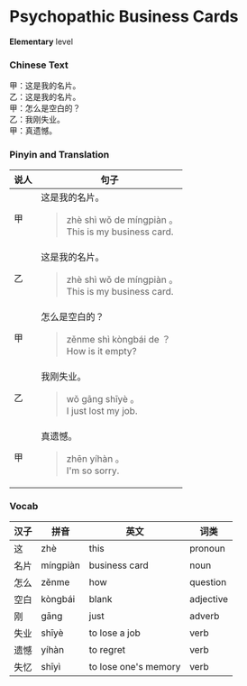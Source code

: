 # Psychopathic Business Cards
**Elementary** level
### Chinese Text
甲：这是我的名片。<br />乙：这是我的名片。<br />甲：怎么是空白的？<br />乙：我刚失业。<br />甲：真遗憾。

### Pinyin and Translation
|说人|句子|
|----|----|
|甲|这是我的名片。<blockquote>zhè shì wǒ de míngpiàn 。<br />This is my business card.</blockquote>|
|乙|这是我的名片。<blockquote>zhè shì wǒ de míngpiàn 。<br />This is my business card.</blockquote>|
|甲|怎么是空白的？<blockquote>zěnme shì kòngbái de ？<br />How is it empty?</blockquote>|
|乙|我刚失业。<blockquote>wǒ gāng shīyè 。<br />I just lost my job.</blockquote>|
|甲|真遗憾。<blockquote>zhēn yíhàn 。<br />I'm so sorry.</blockquote>|
### Vocab
|汉子|拼音|英文|词类|
|----|----|----|----|
|这|zhè|this|pronoun|
|名片|míngpiàn|business card|noun|
|怎么|zěnme|how|question|
|空白|kòngbái|blank|adjective|
|刚|gāng|just|adverb|
|失业|shīyè|to lose a job|verb|
|遗憾|yíhàn|to regret|verb|
|失忆|shīyì|to lose one's memory|verb|
